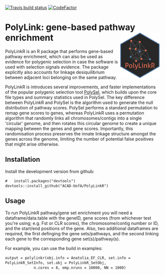   <!-- badges: start -->
  [![Travis build status](https://travis-ci.org/ACAD-UofA/PolyLinkR.svg?branch=master)](https://travis-ci.org/ACAD-UofA/PolyLinkR)
  [![CodeFactor](https://www.codefactor.io/repository/github/acad-uofa/polylinkr/badge)](https://www.codefactor.io/repository/github/acad-uofa/polylinkr)
  <!-- badges: end -->
  
# PolyLink: gene-based pathway enrichment <img src="inst/sticker/polylinkr_150px.png" align="right" />

PolyLinkR is an R package that performs gene-based pathway enrichment, which can also be used as evidence for polygenic selection in case the software is used with selection signals evidence. The package explicitly also accounts for linkage desiquilibrium between adjacent loci belonging on the same pathway.

PolyLinkR is introduces several improvements, and faster implementations of the popular polygenic selection tool [PolySel](github.com/CMPG/polysel), which builds upon the core file types and summary statistics used in PolySel. The key difference between PolyLinkR and PolySel is the algorithm used to generate the null distribution of pathway scores. PolySel performs a standard permutation to remap gene scores to genes, whereas PolyLinkR uses a permutation algorithm that randomly links all chromosomes/contigs into a single 'circular' genome, and then rotates this circular genome to create a unique mapping between the genes and gene scores. Importantly, this randomisation process preserves the innate linkage structure amongst the genes across the genome, limiting the number of potential false positives that might arise otherwise.

## Installation

Install the development version from github:

```
#   install.packages("devtools")
devtools::install_github("ACAD-UofA/PolyLinkR")
```

## Usage

To run PolyLinkR pathway/gene set enrichment you will need a dataframe/data.table with the geneID, gene scores (from whichever test you're using; e.g. Fst or CLR scores), the chromosome/contig number or ID, and the start/end positions of the gene. Also, two additional dataframes are required, the first definging the gene sets/pathways, and the second linking each gene to the corresponding gene set(s)/pathway(s).

For example, you can use the build in examples:

```
output = polylinkr(obj.info = Anatolia_EF_CLR, set.info = PolyLinkR_SetInfo, set.obj = PolyLinkR_SetObj,
             n.cores = 8, emp.nruns = 10000, NN = 1000)
```
